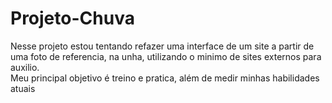 # Projeto-Chuva

<p>Nesse projeto estou tentando refazer uma interface de um site a partir de uma foto de referencia, na unha, utilizando o minimo de sites externos para auxilio.<br/>
  Meu principal objetivo é treino e pratica, além de medir minhas habilidades atuais
</p>

